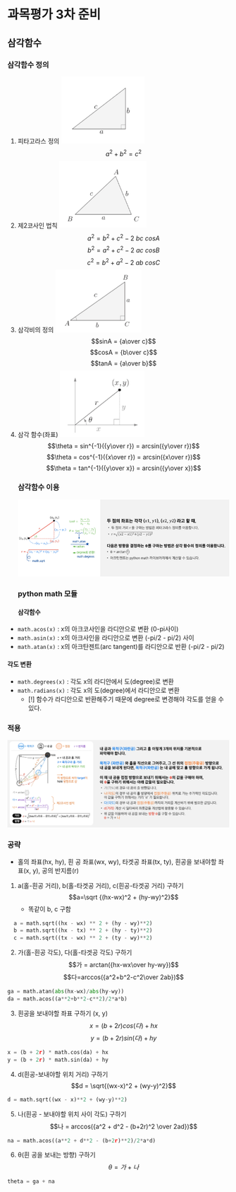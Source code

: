 # 과목평가 3차 준비
## 삼각함수
### 삼각함수 정의
1. 피타고라스 정의 
	![img_1](../img/240218_1.PNG)
	$$a^2 + b^2 = c^2$$
2. 제2코사인 법칙
	   ![img_2](../img/240218_2.PNG)
   $$a^2 = b^2 + c^2 - 2\ bc\ cosA$$
   $$b^2 = a^2 + c^2 - 2\ ac\ cosB$$
   $$c^2 = b^2 + a^2 - 2\ ab\ cosC$$
3. 삼각비의 정의
	   ![img_3](../img/240218_3.PNG)
   $$sinA = {a\over c}$$
   $$cosA = {b\over c}$$
   $$tanA = {a\over b}$$
4. 삼각 함수(좌표)
	   ![img_4](../img/240218_4.PNG)
   $$\theta = sin^{-1}({y\over r}) = arcsin({y\over r})$$
   $$\theta = cos^{-1}({x\over r}) = arcsin({x\over r})$$
   $$\theta = tan^{-1}({y\over x}) = arcsin({y\over x})$$
   ### 삼각함수 이용
   ![img_5](../img/240218_5.PNG)
   ### python math 모듈
   #### 삼각함수
- `math.acos(x)` : x의 아크코사인을 라디안으로 변환 (0-pi사이)
- `math.asin(x)` : x의 아크사인을 라디안으로 변환 (-pi/2 - pi/2) 사이
- `math.atan(x)` : x의 아크탄젠트(arc tangent)를 라디안으로 반환 (-pi/2 - pi/2)
#### 각도 변환
- `math.degrees(x)` : 각도 x의 라디안에서 도(degree)로 변환
- `math.radians(x)` : 각도 x의 도(degree)에서 라디안으로 변환
  - [!] 함수가 라디안으로 반환해주기 때문에 degree로 변경해야 각도를 얻을 수 있다.
### 적용
![img_6](../img/240218_6.PNG)
### 공략
- 홀의 좌표(hx, hy), 흰 공 좌표(wx, wy), 타겟공 좌표(tx, ty), 흰공을 보내야할 좌표(x, y), 공의 반지름(r)
1. a(홀-흰공 거리), b(홀-타겟공 거리), c(흰공-타겟공 거리) 구하기
	   $$a=\sqrt {(hx-wx)^2 + (hy-wy)^2}$$
	- 똑같이 b, c 구함
```python
  a = math.sqrt((hx - wx) ** 2 + (hy - wy)**2)
  b = math.sqrt((hx - tx) ** 2 + (hy - ty)**2)
  c = math.sqrt((tx - wx) ** 2 + (ty - wy)**2)
```
2. 가(홀-흰공 각도), 다(홀-타겟공 각도) 구하기
   $$가 = arctan({hx-wx\over hy-wy})$$
   $$다=arccos({a^2+b^2-c^2\over 2ab})$$
```python
ga = math.atan(abs(hx-wx)/abs(hy-wy))
da = math.acos((a**2+b**2-c**2)/2*a*b)
```
3. 흰공을 보내야할 좌표 구하기 (x, y)
	   $$x = (b+2r)cos(다)+hx$$
	   $$y = (b+2r)sin(다)+hy$$
```python
x = (b + 2r) * math.cos(da) + hx
y = (b + 2r) * math.sin(da) + hy
```
4. d(흰공-보내야할 위치 거리) 구하기
      $$d = \sqrt{(wx-x)^2 + (wy-y)^2}$$
```python
d = math.sqrt((wx - x)**2 + (wy-y)**2)
```
5. 나(흰공 - 보내야할 위치 사이 각도) 구하기
	   $$나 = arccos({a^2 + d^2 - (b+2r)^2 \over 2ad})$$
```python
na = math.acos((a**2 + d**2 - (b+2r)**2)/2*a*d)
```
6. θ(흰 공을 보내는 방향) 구하기
	   $$\theta = 가 + 나$$
```python
theta = ga + na
```